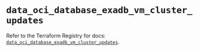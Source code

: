 # `data_oci_database_exadb_vm_cluster_updates`

Refer to the Terraform Registry for docs: [`data_oci_database_exadb_vm_cluster_updates`](https://registry.terraform.io/providers/oracle/oci/6.18.0/docs/data-sources/database_exadb_vm_cluster_updates).
